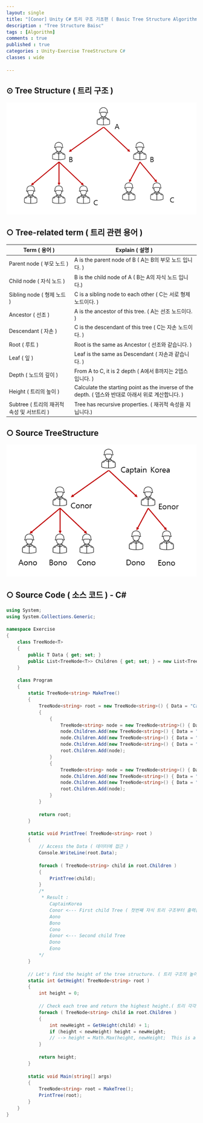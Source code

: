 ```yaml
---
layout: single
title: "[Conor] Unity C# 트리 구조 기초편 ( Basic Tree Structure Algorithm )"
description : "Tree Structure Baisc"
tags : [Algorithm]
comments : true
published : true
categories : Unity-Exercise TreeStructure C#
classes : wide

---
```


## ⊙ Tree Structure ( 트리 구조 )

![TreeSturcture](https://github.com/ConorAnsicOh/conoransicoh.github.io/blob/master/_images/2022-03-23/treeStructure.png?raw=true)

## ○ Tree-related term ( 트리 관련 용어 )

| Term ( 용어 )                              | Explain ( 설명 )                                             |
| ------------------------------------------ | ------------------------------------------------------------ |
| Parent node ( 부모 노드 )                  | A is the parent node of B ( A는 B의 부모 노드 입니다. )      |
| Child node ( 자식 노드 )                   | B is the child node of A ( B는 A의 자식 노드 입니다.)        |
| Sibling node ( 형제 노드 )                 | C is a sibling node to each other ( C는 서로 형제 노드이다. ) |
| Ancestor ( 선조 )                          | A is the ancestor of this tree. ( A는 선조 노드이다. )       |
| Descendant ( 자손 )                        | C is the descendant of this tree ( C는 자손 노드이다. )      |
| Root ( 루트 )                              | Root is the same as Ancestor ( 선조와 같습니다. )            |
| Leaf ( 잎 )                                | Leaf is the same as Descendant ( 자손과 같습니다. )          |
| Depth ( 노드의 깊이 )                      | From A to C, it is 2 depth ( A에서 B까지는 2뎁스 입니다. )   |
| Height ( 트리의 높이 )                     | Calculate the starting point as the inverse of the depth. ( 뎁스와 반대로 아래서 위로 계산합니다. ) |
| Subtree ( 트리의 재귀적 속성 및 서브트리 ) | Tree has recursive properties. ( 재귀적 속성을 지닙니다.)    |



## ○ Source TreeStructure

![SourceTreeStructure](https://github.com/ConorAnsicOh/conoransicoh.github.io/blob/master/_images/2022-03-23/SourceTreeStructure.png?raw=true)

## ○ Source Code ( 소스 코드 ) - C#

````c#
using System;
using System.Collections.Generic;

namespace Exercise
{
    class TreeNode<T>
    {
        public T Data { get; set; }
        public List<TreeNode<T>> Children { get; set; } = new List<TreeNode<T>>();
    }

    class Program
    {
        static TreeNode<string> MakeTree()
        {
            TreeNode<string> root = new TreeNode<string>() { Data = "CaptainKorea" };
            {
                {
                    TreeNode<string> node = new TreeNode<string>() { Data = "Conor" };
                    node.Children.Add(new TreeNode<string>() { Data = "Aono" });
                    node.Children.Add(new TreeNode<string>() { Data = "Bono" });
                    node.Children.Add(new TreeNode<string>() { Data = "Cono" });
                    root.Children.Add(node);
                }
                {
                    TreeNode<string> node = new TreeNode<string>() { Data = "Eonor" };
                    node.Children.Add(new TreeNode<string>() { Data = "Dono" });
                    node.Children.Add(new TreeNode<string>() { Data = "Eono" });
                    root.Children.Add(node);
                }
            }

            return root;
        }

        static void PrintTree( TreeNode<string> root )
        {
            // Access the Data ( 데이터에 접근 )
            Console.WriteLine(root.Data);

            foreach ( TreeNode<string> child in root.Children )
            {
                PrintTree(child);
            }
            /*
             * Result : 
                CaptainKorea
                Conor <--- First child Tree ( 첫번째 자식 트리 구조부터 출력됩니다. )
                Aono
                Bono
                Cono
                Eonor <--- Second child Tree
                Dono
                Eono
            */
        }

        // Let's find the height of the tree structure. ( 트리 구조의 높이를 구해봅시다. )
        static int GetHeight( TreeNode<string> root )
        {
            int height = 0;

            // Check each tree and return the highest height.( 트리 각각을 방문해서 가장 높은 높이를 반환하도록 합니다. )
            foreach ( TreeNode<string> child in root.Children )
            {
                int newHeight = GetHeight(child) + 1;
                if (height < newHeight) height = newHeight;
                // --> height = Math.Max(height, newHeight;  This is a high-quality code with visibility ( if문을 대체하는 고오오오~급진 코드입니다~ )
            }

            return height;
        }

        static void Main(string[] args)
        {
            TreeNode<string> root = MakeTree();
            PrintTree(root);
        }
    }
}
````

